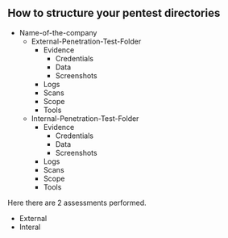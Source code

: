 ## How to structure your pentest directories
- Name-of-the-company
    - External-Penetration-Test-Folder
        - Evidence
            - Credentials
            - Data
            - Screenshots
        - Logs
        - Scans
        - Scope
        - Tools
    - Internal-Penetration-Test-Folder
        - Evidence
            - Credentials
            - Data
            - Screenshots
        - Logs
        - Scans
        - Scope
        - Tools

Here there are 2 assessments performed. 
- External
- Interal